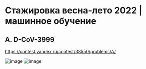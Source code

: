 # Стажировка весна-лето 2022 | машинное обучение
## A. D-CoV-3999

https://contest.yandex.ru/contest/38550/problems/A/

![image](https://user-images.githubusercontent.com/111676263/185987806-29e82c1c-e52c-46ea-922b-82a895572882.png)
![image](https://user-images.githubusercontent.com/111676263/185987848-602b6488-8599-489d-9ae2-c3b2e93b68d7.png)



